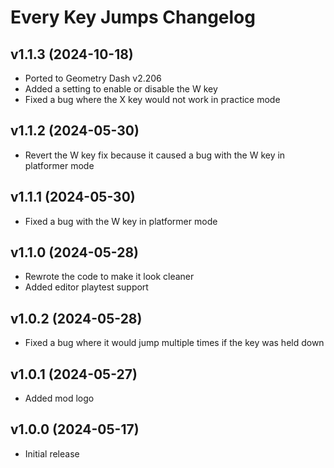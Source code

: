 # Every Key Jumps Changelog
## v1.1.3 (2024-10-18)
- Ported to Geometry Dash v2.206
- Added a setting to enable or disable the W key
- Fixed a bug where the X key would not work in practice mode

## v1.1.2 (2024-05-30)
- Revert the W key fix because it caused a bug with the W key in platformer mode

## v1.1.1 (2024-05-30)
- Fixed a bug with the W key in platformer mode

## v1.1.0 (2024-05-28)
- Rewrote the code to make it look cleaner
- Added editor playtest support

## v1.0.2 (2024-05-28)
- Fixed a bug where it would jump multiple times if the key was held down

## v1.0.1 (2024-05-27)
- Added mod logo

## v1.0.0 (2024-05-17)
- Initial release
